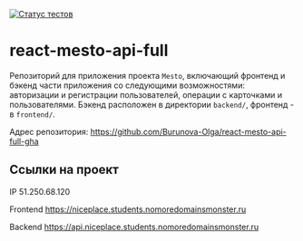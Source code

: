 [![Статус тестов](../../actions/workflows/tests.yml/badge.svg)](../../actions/workflows/tests.yml)

# react-mesto-api-full
Репозиторий для приложения проекта `Mesto`, включающий фронтенд и бэкенд части приложения со следующими возможностями: авторизации и регистрации пользователей, операции с карточками и пользователями. Бэкенд расположен в директории `backend/`, фронтенд - в `frontend/`. 

Адрес репозитория: https://github.com/Burunova-Olga/react-mesto-api-full-gha

## Ссылки на проект

IP 51.250.68.120

Frontend https://niceplace.students.nomoredomainsmonster.ru

Backend https://api.niceplace.students.nomoredomainsmonster.ru
